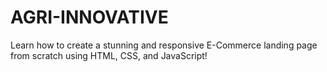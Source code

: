 # AGRI-INNOVATIVE
Learn how to create a stunning and responsive E-Commerce landing page from scratch using HTML, CSS, and JavaScript!
